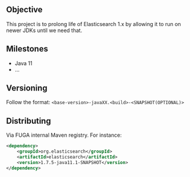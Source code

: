 ## Objective

This project is to prolong life of Elasticsearch 1.x by allowing it to run on newer JDKs until we need that.

## Milestones

* Java 11
* ...

## Versioning

Follow the format: `<base-version>-javaXX.<build>-<SNAPSHOT(OPTIONAL)>`

## Distributing

Via FUGA internal Maven registry. For instance:
```xml
<dependency>
    <groupId>org.elasticsearch</groupId>
    <artifactId>elasticsearch</artifactId>
    <version>1.7.5-java11.1-SNAPSHOT</version>
</dependency>
```